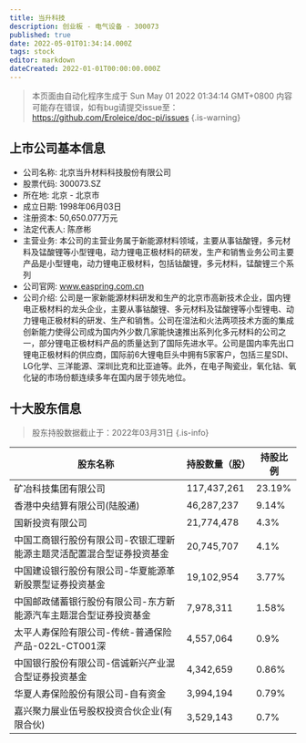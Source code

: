 ```yaml
---
title: 当升科技
description: 创业板 - 电气设备 - 300073
published: true
date: 2022-05-01T01:34:14.000Z
tags: stock
editor: markdown
dateCreated: 2022-01-01T00:00:00.000Z
---
```


> 本页面由自动化程序生成于 Sun May 01 2022 01:34:14 GMT+0800
> 内容可能存在错误，如有bug请提交issue至：https://github.com/Eroleice/doc-pi/issues
{.is-warning}

## 上市公司基本信息
- 公司名称: 北京当升材料科技股份有限公司
- 股票代码: 300073.SZ
- 所在地: 北京 - 北京市
- 成立日期: 1998年06月03日
- 注册资本: 50,650.077万元
- 法定代表人: 陈彦彬
- 主营业务: 本公司的主营业务属于新能源材料领域，主要从事钴酸锂，多元材料及锰酸锂等小型锂电，动力锂电正极材料的研发，生产和销售业务公司主要产品是小型锂电，动力锂电正极材料，包括钴酸锂，多元材料，锰酸锂三个系列
- 公司官网: www.easpring.com.cn
- 公司介绍: 公司是一家新能源材料研发和生产的北京市高新技术企业，国内锂电正极材料的龙头企业，主要从事钴酸锂、多元材料及锰酸锂等小型锂电、动力锂电正极材料的研发、生产和销售。公司在湿法和火法两项技术方面的集成创新能力使得公司成为国内外少数几家能快速推出系列化多元材料的公司之一，部分锂电正极材料产品的质量达到了国际先进水平。公司是国内率先出口锂电正极材料的供应商，国际前6大锂电巨头中拥有5家客户，包括三星SDI、LG化学、三洋能源、深圳比克和比亚迪等。此外，在电子陶瓷业，氧化钴、氧化铋的市场份额连续多年在国内居于领先地位。


## 十大股东信息
> 股东持股数据截止于：2022年03月31日
{.is-info}

| 股东名称 | 持股数量（股） | 持股比例 |
| --- | --- | --- |
| 矿冶科技集团有限公司 | 117,437,261 | 23.19% |
| 香港中央结算有限公司(陆股通) | 46,287,237 | 9.14% |
| 国新投资有限公司 | 21,774,478 | 4.3% |
| 中国工商银行股份有限公司-农银汇理新能源主题灵活配置混合型证券投资基金 | 20,745,707 | 4.1% |
| 中国建设银行股份有限公司-华夏能源革新股票型证券投资基金 | 19,102,954 | 3.77% |
| 中国邮政储蓄银行股份有限公司-东方新能源汽车主题混合型证券投资基金 | 7,978,311 | 1.58% |
| 太平人寿保险有限公司-传统-普通保险产品-022L-CT001深 | 4,557,064 | 0.9% |
| 中国银行股份有限公司-信诚新兴产业混合型证券投资基金 | 4,342,659 | 0.86% |
| 华夏人寿保险股份有限公司-自有资金 | 3,994,194 | 0.79% |
| 嘉兴聚力展业伍号股权投资合伙企业(有限合伙) | 3,529,143 | 0.7% |




